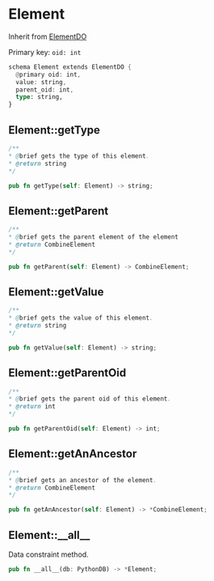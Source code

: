# Element

Inherit from [ElementDO](./ElementDO.md)

Primary key: `oid: int`

```rust
schema Element extends ElementDO {
  @primary oid: int,
  value: string,
  parent_oid: int,
  type: string,
}
```
## Element::getType

```java
/**
* @brief gets the type of this element.
* @return string
*/
```
```rust
pub fn getType(self: Element) -> string;
```
## Element::getParent

```java
/**
* @brief gets the parent element of the element
* @return CombineElement 
*/
```
```rust
pub fn getParent(self: Element) -> CombineElement;
```
## Element::getValue

```java
/**
* @brief gets the value of this element.
* @return string
*/
```
```rust
pub fn getValue(self: Element) -> string;
```
## Element::getParentOid

```java
/**
* @brief gets the parent oid of this element.
* @return int
*/
```
```rust
pub fn getParentOid(self: Element) -> int;
```
## Element::getAnAncestor

```java
/**
* @brief gets an ancestor of the element.
* @return CombineElement 
*/
```
```rust
pub fn getAnAncestor(self: Element) -> *CombineElement;
```
## Element::\_\_all\_\_

Data constraint method.

```rust
pub fn __all__(db: PythonDB) -> *Element;
```
